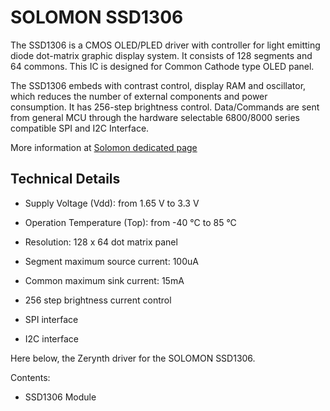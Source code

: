 # SOLOMON SSD1306

The SSD1306 is a CMOS OLED/PLED driver with controller for light emitting diode dot-matrix graphic display system. It consists of 128 segments and 64 commons. This IC is designed for Common Cathode type OLED panel.

The SSD1306 embeds with contrast control, display RAM and oscillator, which reduces the number of
external components and power consumption. It has 256-step brightness control. Data/Commands are
sent from general MCU through the hardware selectable 6800/8000 series compatible SPI and I2C Interface.

More information at [Solomon dedicated page](http://www.solomon-systech.com/en/product/display-ic/oled-driver-controller/ssd1306/)

## Technical Details


* Supply Voltage (Vdd): from 1.65 V to 3.3 V


* Operation Temperature (Top): from -40 °C to 85 °C


* Resolution: 128 x 64 dot matrix panel


* Segment maximum source current: 100uA


* Common maximum sink current: 15mA


* 256 step brightness current control


* SPI interface


* I2C interface

Here below, the Zerynth driver for the SOLOMON SSD1306.

Contents:


* SSD1306 Module
